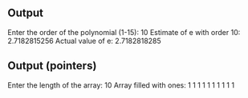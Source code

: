 ## Output
Enter the order of the polynomial (1-15): 10
Estimate of e with order 10: 2.7182815256
Actual value of e: 2.7182818285

## Output (pointers)
Enter the length of the array: 10
Array filled with ones: 1 1 1 1 1 1 1 1 1 1
